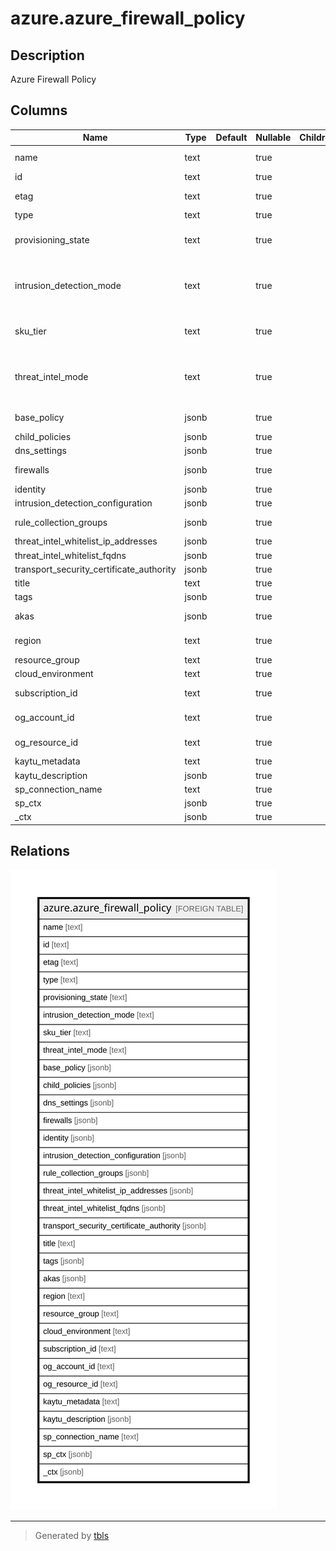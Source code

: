 # azure.azure_firewall_policy

## Description

Azure Firewall Policy

## Columns

| Name | Type | Default | Nullable | Children | Parents | Comment |
| ---- | ---- | ------- | -------- | -------- | ------- | ------- |
| name | text |  | true |  |  | The friendly name that identifies the firewall policy. |
| id | text |  | true |  |  | Contains ID to identify a firewall policy uniquely. |
| etag | text |  | true |  |  | A unique read-only string that changes whenever the resource is updated. |
| type | text |  | true |  |  | The resource type of the firewall policy. |
| provisioning_state | text |  | true |  |  | The provisioning state of the firewall policy resource. Possible values include: 'Succeeded', 'Updating', 'Deleting', 'Failed'. |
| intrusion_detection_mode | text |  | true |  |  | Intrusion detection general state. Possible values include: 'FirewallPolicyIntrusionDetectionStateTypeOff', 'FirewallPolicyIntrusionDetectionStateTypeAlert', 'FirewallPolicyIntrusionDetectionStateTypeDeny'. |
| sku_tier | text |  | true |  |  | Tier of Firewall Policy. Possible values include: 'FirewallPolicySkuTierStandard', 'FirewallPolicySkuTierPremium'. |
| threat_intel_mode | text |  | true |  |  | The operation mode for Threat Intelligence. Possible values include: 'AzureFirewallThreatIntelModeAlert', 'AzureFirewallThreatIntelModeDeny', 'AzureFirewallThreatIntelModeOff'. |
| base_policy | jsonb |  | true |  |  | The parent firewall policy from which rules are inherited. |
| child_policies | jsonb |  | true |  |  | List of references to Child Firewall Policies. |
| dns_settings | jsonb |  | true |  |  | DNS Proxy Settings definition. |
| firewalls | jsonb |  | true |  |  | List of references to Azure Firewalls that this Firewall Policy is associated with. |
| identity | jsonb |  | true |  |  | The identity of the firewall policy. |
| intrusion_detection_configuration | jsonb |  | true |  |  | Intrusion detection configuration properties. |
| rule_collection_groups | jsonb |  | true |  |  | List of references to FirewallPolicyRuleCollectionGroups. |
| threat_intel_whitelist_ip_addresses | jsonb |  | true |  |  | List of IP addresses for the ThreatIntel Whitelist. |
| threat_intel_whitelist_fqdns | jsonb |  | true |  |  | List of FQDNs for the ThreatIntel Whitelist. |
| transport_security_certificate_authority | jsonb |  | true |  |  | The CA used for intermediate CA generation. |
| title | text |  | true |  |  | Title of the resource. |
| tags | jsonb |  | true |  |  | A map of tags for the resource. |
| akas | jsonb |  | true |  |  | Array of globally unique identifier strings (also known as) for the resource. |
| region | text |  | true |  |  | The Azure region/location in which the resource is located. |
| resource_group | text |  | true |  |  | The resource group which holds this resource. |
| cloud_environment | text |  | true |  |  | The Azure Cloud Environment. |
| subscription_id | text |  | true |  |  | The Azure Subscription ID in which the resource is located. |
| og_account_id | text |  | true |  |  | The Platform Account ID in which the resource is located. |
| og_resource_id | text |  | true |  |  | The unique ID of the resource in opengovernance. |
| kaytu_metadata | text |  | true |  |  | Platform Metadata of the Azure resource. |
| kaytu_description | jsonb |  | true |  |  | The full model description of the resource |
| sp_connection_name | text |  | true |  |  | Steampipe connection name. |
| sp_ctx | jsonb |  | true |  |  | Steampipe context in JSON form. |
| _ctx | jsonb |  | true |  |  | Steampipe context in JSON form. |

## Relations

![er](azure.azure_firewall_policy.svg)

---

> Generated by [tbls](https://github.com/k1LoW/tbls)
